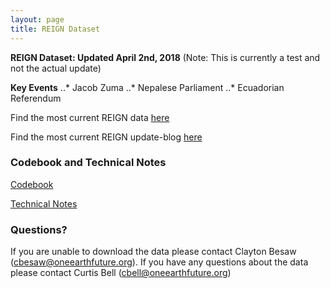 ```yaml
---
layout: page
title: REIGN Dataset
---
```

**REIGN Dataset: Updated April 2nd, 2018** (Note: This is currently a test and not the actual update)

**Key Events**
..* Jacob Zuma
..* Nepalese Parliament
..* Ecuadorian Referendum

Find the most current REIGN data [here](https://cdn.rawgit.com/OEFDataScience/REIGN.github.io/gh-pages/data_sets/REIGN_2018_3.csv) 

Find the most current REIGN update-blog [here](http://oefresearch.org/news/international-elections-and-leaders-march-2018-update)

### Codebook and Technical Notes

[Codebook](https://cdn.rawgit.com/OEFDataScience/REIGN.github.io/gh-pages/documents/reign_codebook.pdf)

[Technical Notes](https://cdn.rawgit.com/OEFDataScience/REIGN.github.io/gh-pages/documents/reign_notes.pdf)



### Questions?

If you are unable to download the data please contact Clayton Besaw (<cbesaw@oneearthfuture.org>). If you have any questions about the data please contact Curtis Bell (<cbell@oneearthfuture.org>)

